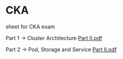 # CKA
sheet for CKA exam

Part 1 -> Cluster Architecture <a href="https://github.com/0psdev/CKA/blob/main/Part%201.pdf" target="_blank">Part II.pdf</a>

Part 2 -> Pod, Storage and Service <a href="https://github.com/0psdev/CKA/blob/main/Part%202.pdf" target="_blank">Part II.pdf</a>
